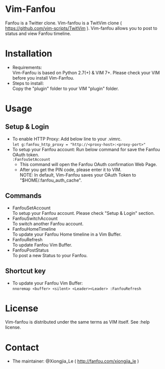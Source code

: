 # Vim-Fanfou
Fanfou is a Twitter clone. 
Vim-fanfou is a TwitVim clone ( https://github.com/vim-scripts/TwitVim ).
Vim-fanfou allows you to post to status and view Fanfou timeline.

# Installation
 - Requirements:   
   Vim-Fanfou is based on Python 2.7(+) & VIM 7+.
   Please check your VIM before you install Vim-Fanfou.
 - Steps to install:   
   Copy the "plugin" folder to your VIM "plugin" folder.

# Usage
## Setup & Login
 - To enable HTTP Proxy: Add below line to your .vimrc.    
   `let g:fanfou_http_proxy = "http://<proxy-host>:<proxy-port>"`
 - To setup your Fanfou account: Run below command for save the Fanfou OAuth token.   
   `:FanfouSetAccount`    
   - This command will open the Fanfou OAuth confirmation Web Page.
   - After you get the PIN code, please enter it to VIM.   
     NOTE: In default, Vim-Fanfou saves your OAuth Token
         to "$HOME/.fanfou_auth_cache".

## Commands
 - FanfouSetAccount   
   To setup your Fanfou account. Please check "Setup & Login" section.
 - FanfouSwitchAccount   
   To switch another Fanfou account.
 - FanfouHomeTimeline   
   To update your Fanfou Home timeline in a Vim Buffer.
 - FanfouRefresh   
   To update Fanfou Vim Buffer.
 - FanfouPostStatus    
   To post a new Status to your Fanfou.

## Shortcut key
 - To update your Fanfou Vim Buffer:   
   `nnoremap <buffer> <silent> <Leader><Leader> :FanfouRefresh`

# License
Vim-fanfou is distributed under the same terms as VIM itself. See :help license.

# Contact
 - The maintainer: @Xiongjia_Le ( http://fanfou.com/xiongjia_le ) 

